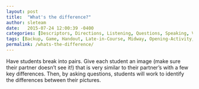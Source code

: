 ```yaml
---
layout: post
title:  "What's the difference?"
author: sleteam
date:   2015-07-24 12:00:39 -0400
categories: [Descriptors, Directions, Listening, Questions, Speaking, Vocabulary]
tags: [Backup, Game, Handout, Late-in-Course, Midway, Opening-Activity, Paper, Partner, Review]
permalink: /whats-the-difference/
---
```

Have students break into pairs. Give each student an image (make sure their partner doesn’t see it!) that is very similar to their partner’s with a few key differences. Then, by asking questions, students will work to identify the differences between their pictures.